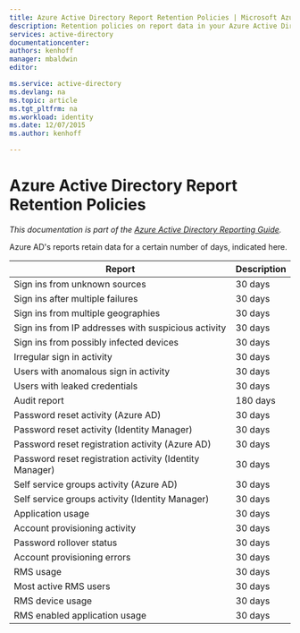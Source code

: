 ```yaml
---
title: Azure Active Directory Report Retention Policies | Microsoft Azure
description: Retention policies on report data in your Azure Active Directory
services: active-directory
documentationcenter: 
authors: kenhoff
manager: mbaldwin
editor: 

ms.service: active-directory
ms.devlang: na
ms.topic: article
ms.tgt_pltfrm: na
ms.workload: identity
ms.date: 12/07/2015
ms.author: kenhoff

---
```

# Azure Active Directory Report Retention Policies
*This documentation is part of the [Azure Active Directory Reporting Guide](active-directory-reporting-guide.md).*

Azure AD's reports retain data for a certain number of days, indicated here.

| Report | Description |
| --- | --- |
| Sign ins from unknown sources |30 days |
| Sign ins after multiple failures |30 days |
| Sign ins from multiple geographies |30 days |
| Sign ins from IP addresses with suspicious activity |30 days |
| Sign ins from possibly infected devices |30 days |
| Irregular sign in activity |30 days |
| Users with anomalous sign in activity |30 days |
| Users with leaked credentials |30 days |
| Audit report |180 days |
| Password reset activity (Azure AD) |30 days |
| Password reset activity (Identity Manager) |30 days |
| Password reset registration activity (Azure AD) |30 days |
| Password reset registration activity (Identity Manager) |30 days |
| Self service groups activity (Azure AD) |30 days |
| Self service groups activity (Identity Manager) |30 days |
| Application usage |30 days |
| Account provisioning activity |30 days |
| Password rollover status |30 days |
| Account provisioning errors |30 days |
| RMS usage |30 days |
| Most active RMS users |30 days |
| RMS device usage |30 days |
| RMS enabled application usage |30 days |


